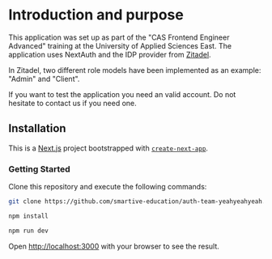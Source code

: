 # Introduction and purpose
This application was set up as part of the "CAS Frontend Engineer Advanced" training at the University of Applied Sciences East. The application uses NextAuth and the IDP provider from [Zitadel](https://zitadel.com).

In Zitadel, two different role models have been implemented as an example: "Admin" and "Client".

If you want to test the application you need an valid account. Do not hesitate to contact us if you need one.

## Installation
This is a [Next.js](https://nextjs.org/) project bootstrapped with [`create-next-app`](https://github.com/vercel/next.js/tree/canary/packages/create-next-app).

### Getting Started

Clone this repository and execute the following commands:

```bash
git clone https://github.com/smartive-education/auth-team-yeahyeahyeah.git

npm install

npm run dev
```

Open [http://localhost:3000](http://localhost:3000) with your browser to see the result.

